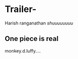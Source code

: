 # Trailer-
Harish ranganathan
*shuuuuuuuu*
<h2 title="I'm a header"> One piece is real </h2>
<p title="I'm a tooltip"> monkey.d.luffy....</p>
